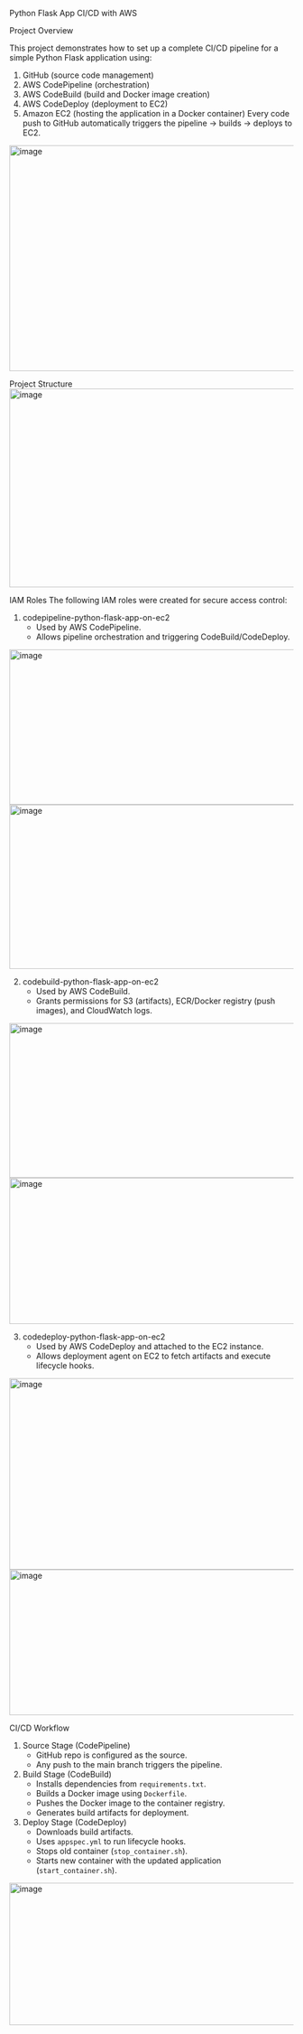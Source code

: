 Python Flask App CI/CD with AWS

Project Overview

This project demonstrates how to set up a complete CI/CD pipeline for a simple Python Flask application using:
1.	GitHub (source code management)
2.	AWS CodePipeline (orchestration)
3.	AWS CodeBuild (build and Docker image creation)
4.	AWS CodeDeploy (deployment to EC2)
5.	Amazon EC2 (hosting the application in a Docker container)
Every code push to GitHub automatically triggers the pipeline → builds → deploys to EC2.
 <img width="743" height="400" alt="image" src="https://github.com/user-attachments/assets/456e8aee-8727-4fa1-bf62-a3466f090ce0" />

Project Structure
<img width="562" height="352" alt="image" src="https://github.com/user-attachments/assets/af685b9a-cf11-42f5-ad57-9fdbbcbecc85" />

IAM Roles
The following IAM roles were created for secure access control:
1. codepipeline-python-flask-app-on-ec2
   - Used by AWS CodePipeline.
   - Allows pipeline orchestration and triggering CodeBuild/CodeDeploy.
 <img width="940" height="275" alt="image" src="https://github.com/user-attachments/assets/d2d33db3-824e-4262-9422-5515a089584f" />
 <img width="940" height="291" alt="image" src="https://github.com/user-attachments/assets/5291a9d8-1612-432f-ac85-0115a7b5156b" />

2. codebuild-python-flask-app-on-ec2
   - Used by AWS CodeBuild.
   - Grants permissions for S3 (artifacts), ECR/Docker registry (push images), and CloudWatch logs.
 <img width="940" height="274" alt="image" src="https://github.com/user-attachments/assets/5ddb110c-2944-41e3-822f-0e6050f454da" />
 <img width="940" height="259" alt="image" src="https://github.com/user-attachments/assets/2205bc46-3e57-44be-90ae-f8fc257065ef" />

3. codedeploy-python-flask-app-on-ec2
   - Used by AWS CodeDeploy and attached to the EC2 instance.
   - Allows deployment agent on EC2 to fetch artifacts and execute lifecycle hooks.
 <img width="940" height="339" alt="image" src="https://github.com/user-attachments/assets/02f6968c-f230-484e-b3f4-7905ccd6e282" />
 <img width="940" height="258" alt="image" src="https://github.com/user-attachments/assets/08dfd0bb-15bf-48c4-8f6b-6c9c060f9567" />

CI/CD Workflow
1. Source Stage (CodePipeline)
   - GitHub repo is configured as the source.
   - Any push to the main branch triggers the pipeline.
2. Build Stage (CodeBuild)
   - Installs dependencies from `requirements.txt`.
   - Builds a Docker image using `Dockerfile`.
   - Pushes the Docker image to the container registry.
   - Generates build artifacts for deployment.
3. Deploy Stage (CodeDeploy)
   - Downloads build artifacts.
   - Uses `appspec.yml` to run lifecycle hooks.
   - Stops old container (`stop_container.sh`).
   - Starts new container with the updated application (`start_container.sh`).
<img width="940" height="252" alt="image" src="https://github.com/user-attachments/assets/37072ed1-268d-4ebe-9a18-11b16f27d6d1" />
